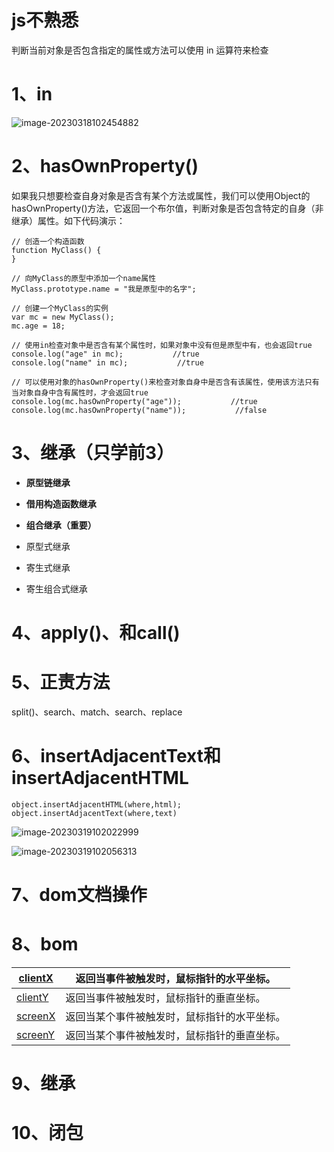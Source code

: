 # js不熟悉

判断当前对象是否包含指定的属性或方法可以使用 in 运算符来检查

# 1、in

![image-20230318102454882](C:\Users\86173\AppData\Roaming\Typora\typora-user-images\image-20230318102454882.png)

# 2、hasOwnProperty()

如果我只想要检查自身对象是否含有某个方法或属性，我们可以使用Object的hasOwnProperty()方法，它返回一个布尔值，判断对象是否包含特定的自身（非继承）属性。如下代码演示：

```
// 创造一个构造函数
function MyClass() {
}

// 向MyClass的原型中添加一个name属性
MyClass.prototype.name = "我是原型中的名字";

// 创建一个MyClass的实例
var mc = new MyClass();
mc.age = 18;

// 使用in检查对象中是否含有某个属性时，如果对象中没有但是原型中有，也会返回true
console.log("age" in mc);           //true
console.log("name" in mc);           //true

// 可以使用对象的hasOwnProperty()来检查对象自身中是否含有该属性，使用该方法只有当对象自身中含有属性时，才会返回true
console.log(mc.hasOwnProperty("age"));           //true
console.log(mc.hasOwnProperty("name"));           //false
```

# 3、继承（只学前3）

- **原型链继承**
- **借用构造函数继承**
- **组合继承（重要）**

- 原型式继承
- 寄生式继承
- 寄生组合式继承

# 4、apply()、和call()

# 5、正责方法

split()、search、match、search、replace

# 6、insertAdjacentText和insertAdjacentHTML

```
object.insertAdjacentHTML(where,html);
object.insertAdjacentText(where,text)
```

![image-20230319102022999](C:\Users\86173\AppData\Roaming\Typora\typora-user-images\image-20230319102022999.png)

![image-20230319102056313](C:\Users\86173\AppData\Roaming\Typora\typora-user-images\image-20230319102056313.png)

# 7、dom文档操作

# 8、bom

| [clientX](https://www.w3school.com.cn/jsref/event_clientx.asp) | 返回当事件被触发时，鼠标指针的水平坐标。     |
| ------------------------------------------------------------ | -------------------------------------------- |
| [clientY](https://www.w3school.com.cn/jsref/event_clienty.asp) | 返回当事件被触发时，鼠标指针的垂直坐标。     |
| [screenX](https://www.w3school.com.cn/jsref/event_screenx.asp) | 返回当某个事件被触发时，鼠标指针的水平坐标。 |
| [screenY](https://www.w3school.com.cn/jsref/event_screeny.asp) | 返回当某个事件被触发时，鼠标指针的垂直坐标。 |

# 9、继承

# 10、闭包

